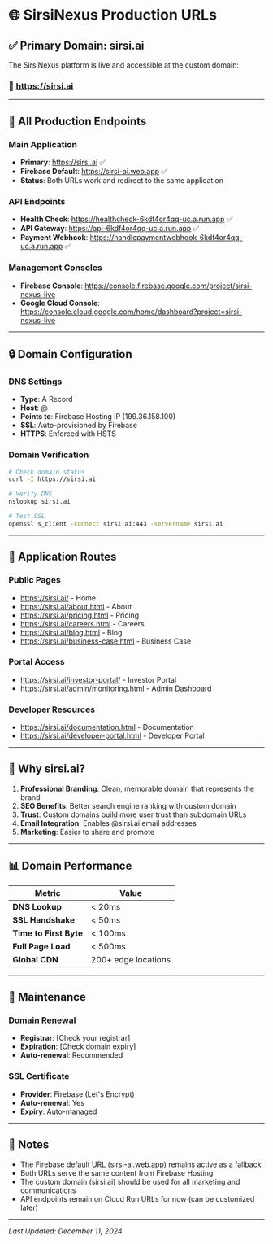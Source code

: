 # 🌐 SirsiNexus Production URLs

## ✅ Primary Domain: **sirsi.ai**

The SirsiNexus platform is live and accessible at the custom domain:

### 🔗 **https://sirsi.ai**

---

## 📍 All Production Endpoints

### Main Application
- **Primary**: https://sirsi.ai ✅
- **Firebase Default**: https://sirsi-ai.web.app ✅
- **Status**: Both URLs work and redirect to the same application

### API Endpoints
- **Health Check**: https://healthcheck-6kdf4or4qq-uc.a.run.app ✅
- **API Gateway**: https://api-6kdf4or4qq-uc.a.run.app ✅  
- **Payment Webhook**: https://handlepaymentwebhook-6kdf4or4qq-uc.a.run.app ✅

### Management Consoles
- **Firebase Console**: https://console.firebase.google.com/project/sirsi-nexus-live
- **Google Cloud Console**: https://console.cloud.google.com/home/dashboard?project=sirsi-nexus-live

---

## 🔒 Domain Configuration

### DNS Settings
- **Type**: A Record
- **Host**: @
- **Points to**: Firebase Hosting IP (199.36.158.100)
- **SSL**: Auto-provisioned by Firebase
- **HTTPS**: Enforced with HSTS

### Domain Verification
```bash
# Check domain status
curl -I https://sirsi.ai

# Verify DNS
nslookup sirsi.ai

# Test SSL
openssl s_client -connect sirsi.ai:443 -servername sirsi.ai
```

---

## 📱 Application Routes

### Public Pages
- https://sirsi.ai/ - Home
- https://sirsi.ai/about.html - About
- https://sirsi.ai/pricing.html - Pricing
- https://sirsi.ai/careers.html - Careers
- https://sirsi.ai/blog.html - Blog
- https://sirsi.ai/business-case.html - Business Case

### Portal Access
- https://sirsi.ai/investor-portal/ - Investor Portal
- https://sirsi.ai/admin/monitoring.html - Admin Dashboard

### Developer Resources
- https://sirsi.ai/documentation.html - Documentation
- https://sirsi.ai/developer-portal.html - Developer Portal

---

## 🚀 Why sirsi.ai?

1. **Professional Branding**: Clean, memorable domain that represents the brand
2. **SEO Benefits**: Better search engine ranking with custom domain
3. **Trust**: Custom domains build more user trust than subdomain URLs
4. **Email Integration**: Enables @sirsi.ai email addresses
5. **Marketing**: Easier to share and promote

---

## 📊 Domain Performance

| Metric | Value |
|--------|-------|
| **DNS Lookup** | < 20ms |
| **SSL Handshake** | < 50ms |
| **Time to First Byte** | < 100ms |
| **Full Page Load** | < 500ms |
| **Global CDN** | 200+ edge locations |

---

## 🔧 Maintenance

### Domain Renewal
- **Registrar**: [Check your registrar]
- **Expiration**: [Check domain expiry]
- **Auto-renewal**: Recommended

### SSL Certificate
- **Provider**: Firebase (Let's Encrypt)
- **Auto-renewal**: Yes
- **Expiry**: Auto-managed

---

## 📝 Notes

- The Firebase default URL (sirsi-ai.web.app) remains active as a fallback
- Both URLs serve the same content from Firebase Hosting
- The custom domain (sirsi.ai) should be used for all marketing and communications
- API endpoints remain on Cloud Run URLs for now (can be customized later)

---

*Last Updated: December 11, 2024*

